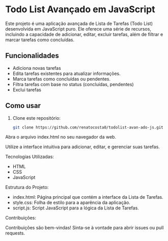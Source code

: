 # Todo List Avançado em JavaScript

Este projeto é uma aplicação avançada de Lista de Tarefas (Todo List) desenvolvida em JavaScript puro. Ele oferece uma série de recursos, incluindo a capacidade de adicionar, editar, excluir tarefas, além de filtrar e marcar tarefas como concluídas.

## Funcionalidades

- Adiciona novas tarefas
- Edita tarefas existentes para atualizar informações.
- Marca tarefas como concluídas ou pendentes.
- Filtra tarefas com base no status (concluídas, pendentes)
- Exclui tarefas

## Como usar

1. Clone este repositório:

   ```bash
   git clone https://github.com/renatocosta0/todolist-avan-ado-js.git
Abra o arquivo index.html no seu navegador da web.

Utilize a interface intuitiva para adicionar, editar, e gerenciar suas tarefas.

Tecnologias Utilizadas:
- HTML
- CSS
- JavaScript

Estrutura do Projeto:
- index.html: Página principal que contém a interface da Lista de Tarefas.
- style.css: Folha de estilo para a aparência da aplicação.
- script.js: Script JavaScript para a lógica da Lista de Tarefas.

Contribuições:

Contribuições são bem-vindas! Sinta-se à vontade para abrir issues ou pull requests.
